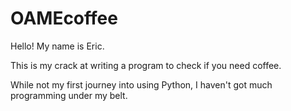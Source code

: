 # OAMEcoffee
Hello! My name is Eric.

 This is my crack at writing a program to check if you need coffee.


 While not my first journey into using Python, I haven't got much programming under my belt.
